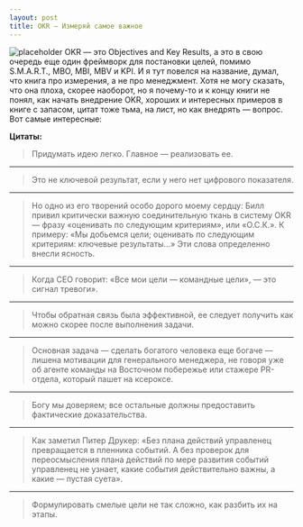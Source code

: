 ```yaml
---
layout: post
title: OKR — Измеряй самое важное
---
```


![placeholder](/assets/images/2019-03-12-okr/2019-03-12-okr.jpg "Обложка книги OKR — Измеряй самое важное")
OKR — это Objectives and Key Results, а это в свою очередь еще один фреймворк для постановки целей, помимо S.M.A.R.T., MBO, MBI, MBV и KPI. И я тут повелся на название, думал, что книга про измерения, а не про менеджмент. Хотя не могу сказать, что она плоха, скорее наоборот, но я почему-то и к концу книги не понял, как начать внедрение OKR, хороших и интересных примеров в книге с запасом, цитат тоже тьма, на лист, но как внедрять — вопрос. Вот самые интересные:

**Цитаты:**
> Придумать идею легко. Главное — реализовать ее.

***

> Это не ключевой результат, если у него нет цифрового показателя.

***

> Но одно из его творений особо дорого моему сердцу: Билл привил критически важную соединительную ткань в систему OKR — фразу «оценивать по следующим критериям», или «О.С.К.».
> К примеру: «Мы добьемся цели; оценивать по следующим критериям: ключевые результаты…» Эти слова определенно внесли ясность.

***

> Когда СЕО говорит: «Все мои цели — командные цели», — это сигнал тревоги». 

***

> Чтобы обратная связь была эффективной, ее следует получить как можно скорее после выполнения задачи.

***

> Основная задача — сделать богатого человека еще богаче — лишена мотивации для генерального менеджера, не говоря уже об агенте команды на Восточном побережье или стажере PR-отдела,
> который пашет на ксероксе.

***

> Богу мы доверяем; все остальные должны предоставить фактические доказательства.

***

> Как заметил Питер Друкер: «Без плана действий управленец превращается в пленника событий. А без проверок для переосмысления плана действий по мере развития событий управленец не узнает,
> какие события действительно важны, а какие — пустая суета».

***

> Формулировать смелые цели не так сложно, как разбить их на этапы.